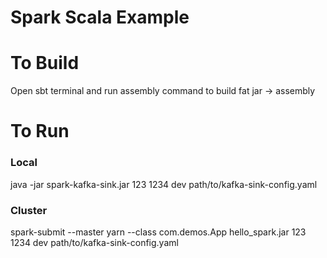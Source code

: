 # Spark Scala Example

# To Build 
Open sbt terminal and run assembly command to build fat jar 
 -> assembly 
 
# To Run

### Local 
java -jar spark-kafka-sink.jar 123 1234 dev path/to/kafka-sink-config.yaml

### Cluster 
spark-submit --master yarn --class com.demos.App hello_spark.jar 123 1234 dev path/to/kafka-sink-config.yaml 
